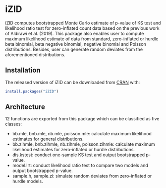 
# iZID

<!-- badges: start -->
<!-- badges: end -->

iZID computes bootstrapped Monte Carlo estimate of p-value of KS test and likelihood ratio test for zero-inflated count data based on the previous work of Aldirawi et al. (2019). This package also enables user to compute maximum likelihood estimate of data from standard, zero-inflated or hurdle beta binomial, beta negative binomial, negative binomial and Poisson distributions. Besides, user can generate random deviates from the aforementioned distributions.


## Installation

The released version of iZID can be downloaded from [CRAN](https://CRAN.R-project.org) with:

``` r
install.packages("iZID")
```

## Architecture 

12 functions are exported from this package which can be classified as five classes:

* bb.mle, bnb.mle, nb.mle, poisson.mle: calculate maximum likelihood estimates for general distributions.
* bb.zihmle, bnb.zihmle, nb.zihmle, poisson.zihmle: calculate maximum likelihood estimates for zero-inflated or hurdle distributions.
* dis.kstest: conduct one-sample KS test and output bootstrapped p-value.
* model.lrt: conduct likelihood ratio test to compare two models and output bootstrapped p-value.
* sample.h, sample.zi: simulate random deviates from zero-inflated or hurdle models.

